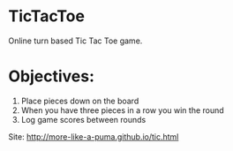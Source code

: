 # TicTacToe
Online turn based Tic Tac Toe game.

# Objectives:

1. Place pieces down on the board
2. When you have three pieces in a row you win the round
3. Log game scores between rounds

Site: http://more-like-a-puma.github.io/tic.html

